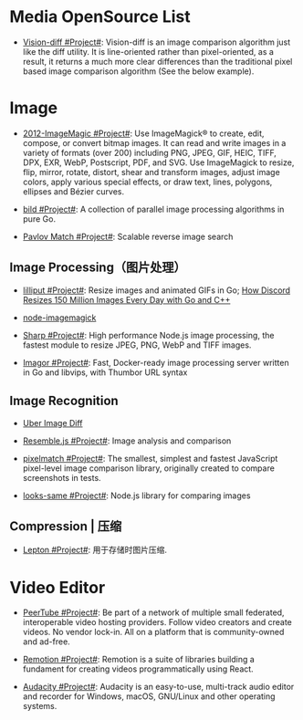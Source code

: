 # Media OpenSource List

- [Vision-diff #Project#](https://github.com/Meituan-Dianping/vision-diff): Vision-diff is an image comparison algorithm just like the diff utility. It is line-oriented rather than pixel-oriented, as a result, it returns a much more clear differences than the traditional pixel based image comparison algorithm (See the below example).

# Image

- [2012-ImageMagic #Project#](https://github.com/ImageMagick/ImageMagick): Use ImageMagick® to create, edit, compose, or convert bitmap images. It can read and write images in a variety of formats (over 200) including PNG, JPEG, GIF, HEIC, TIFF, DPX, EXR, WebP, Postscript, PDF, and SVG. Use ImageMagick to resize, flip, mirror, rotate, distort, shear and transform images, adjust image colors, apply various special effects, or draw text, lines, polygons, ellipses and Bézier curves.

- [bild #Project#](https://github.com/anthonynsimon/bild): A collection of parallel image processing algorithms in pure Go.

- [Pavlov Match #Project#](https://github.com/pavlovml/match): Scalable reverse image search

## Image Processing（图片处理）

- [lilliput #Project#](https://github.com/discordapp/lilliput): Resize images and animated GIFs in Go; [How Discord Resizes 150 Million Images Every Day with Go and C++](https://parg.co/UEb)

- [node-imagemagick](https://github.com/yourdeveloper/node-imagemagick)

- [Sharp #Project#](): High performance Node.js image processing, the fastest module to resize JPEG, PNG, WebP and TIFF images.

- [Imagor #Project#](https://github.com/cshum/imagor): Fast, Docker-ready image processing server written in Go and libvips, with Thumbor URL syntax

## Image Recognition

- [Uber Image Diff](https://github.com/uber/image-diff)

- [Resemble.js #Project#](https://github.com/rsmbl/Resemble.js): Image analysis and comparison

- [pixelmatch #Project#](https://github.com/mapbox/pixelmatch): The smallest, simplest and fastest JavaScript pixel-level image comparison library, originally created to compare screenshots in tests.

- [looks-same #Project#](https://github.com/gemini-testing/looks-same): Node.js library for comparing images

## Compression | 压缩

- [Lepton #Project#](https://github.com/dropbox/lepton): 用于存储时图片压缩.

# Video Editor

- [PeerTube #Project#](https://github.com/Chocobozzz/PeerTube): Be part of a network of multiple small federated, interoperable video hosting providers. Follow video creators and create videos. No vendor lock-in. All on a platform that is community-owned and ad-free.

- [Remotion #Project#](https://github.com/JonnyBurger/remotion): Remotion is a suite of libraries building a fundament for creating videos programmatically using React.

- [Audacity #Project#](https://www.audacityteam.org/): Audacity is an easy-to-use, multi-track audio editor and recorder for Windows, macOS, GNU/Linux and other operating systems.
